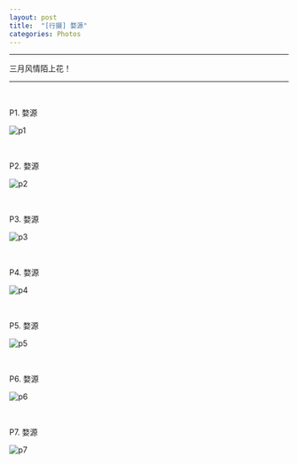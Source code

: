 ```yaml
---
layout: post
title:  "[行摄] 婺源"
categories: Photos
---
```

------------

三月风情陌上花！

-------------

&nbsp;
&nbsp;

P1. 婺源

![p1](http://7xp2eu.com1.z0.glb.clouddn.com/jxwyP1.JPG?imageView2/1/w/800/h/533/q/100)

&nbsp;
&nbsp;

P2. 婺源

![p2](http://7xp2eu.com1.z0.glb.clouddn.com/jxwyP2.JPG?imageView2/1/w/800/h/533/q/100)

&nbsp;
&nbsp;

P3. 婺源

![p3](http://7xp2eu.com1.z0.glb.clouddn.com/jxwyP3.JPG?imageView2/1/w/800/h/533/q/100)

&nbsp;
&nbsp;

P4. 婺源

![p4](http://7xp2eu.com1.z0.glb.clouddn.com/jxwyP4.JPG?imageView2/1/w/800/h/533/q/100)

&nbsp;
&nbsp;

P5. 婺源 

![p5](http://7xp2eu.com1.z0.glb.clouddn.com/jxwyP5.JPG?imageView2/1/w/800/h/533/q/100)

&nbsp;
&nbsp;

P6. 婺源

![p6](http://7xp2eu.com1.z0.glb.clouddn.com/jxwyP7.JPG?imageView2/1/w/800/h/1200/q/100)

&nbsp;
&nbsp;

P7. 婺源

![p7](http://7xp2eu.com1.z0.glb.clouddn.com/jxwyP8.JPG?imageView2/1/w/800/h/533/q/100)


